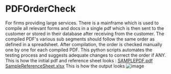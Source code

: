 # PDFOrderCheck
For firms providing large services. There is a mainframe which is used to compile all relevant forms and docs in a single pdf which is then sent to the customer or stored in their database after receiving from the customer. The compiled PDF's various sub segments should follow the same order as defined in a spreadsheet. After compilation, the order is checked manually one by one for each compiled PDF. 
This python scripts automates the testing process and suggests adequate changes to correct the order if ANY. 
This is how the initial pdf and reference sheet looks :
[SAMPLEPDF.pdf](https://github.com/user-attachments/files/15543415/SAMPLEPDF.pdf)
[SampleReferenceSheet.xlsx](https://github.com/user-attachments/files/15543417/SampleReferenceSheet.xlsx)
This is how the output looks ![image](https://github.com/syerak748/PDFOrderCheck/assets/72925736/dba31c6b-2418-4a9b-b6b6-edd111ef8021)

